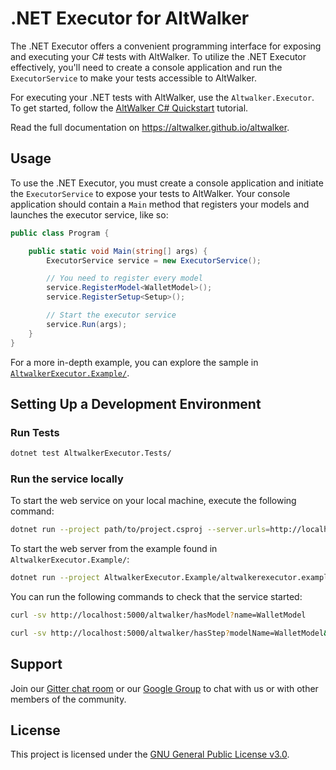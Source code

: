 # .NET Executor for AltWalker


The .NET Executor offers a convenient programming interface for exposing and executing your C# tests with AltWalker. To utilize the .NET Executor effectively, you'll need to create a console application and run the `ExecutorService` to make your tests accessible to AltWalker.

For executing your .NET tests with AltWalker, use the `Altwalker.Executor`. To get started, follow the [AltWalker C# Quickstart](https://altwalker.github.io/altwalker/quickstart.html) tutorial.

Read the full documentation on <https://altwalker.github.io/altwalker>.

## Usage

To use the .NET Executor, you must create a console application and initiate the `ExecutorService` to expose your tests to AltWalker. Your console application should contain a `Main` method that registers your models and launches the executor service, like so:

```csharp
public class Program {

    public static void Main(string[] args) {
        ExecutorService service = new ExecutorService();

        // You need to register every model
        service.RegisterModel<WalletModel>();
        service.RegisterSetup<Setup>();

        // Start the executor service
        service.Run(args);
    }
}
```

For a more in-depth example, you can explore the sample in [`AltwalkerExecutor.Example/`](https://github.com/altwalker/dotnet-executor/tree/main/AltwalkerExecutor.Example).

## Setting Up a Development Environment

### Run Tests

```bash
dotnet test AltwalkerExecutor.Tests/
```

### Run the service locally

To start the web service on your local machine, execute the following command:

```bash
dotnet run --project path/to/project.csproj --server.urls=http://localhost:5000
```

To start the web server from the example found in `AltwalkerExecutor.Example/`:

```bash
dotnet run --project AltwalkerExecutor.Example/altwalkerexecutor.example.csproj --server.urls=http://localhost:5000
```

You can run the following commands to check that the service started:

```bash
curl -sv http://localhost:5000/altwalker/hasModel?name=WalletModel
```

```bash
curl -sv http://localhost:5000/altwalker/hasStep?modelName=WalletModel&name=setUpModel
```

## Support

Join our [Gitter chat room](https://gitter.im/altwalker/community) or our [Google Group](https://groups.google.com/g/altwalker) to chat with us or with other members of the community.

## License

This project is licensed under the [GNU General Public License v3.0](LICENSE).
